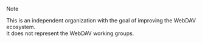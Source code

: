 > [!NOTE]
> This is an independent organization with the goal of improving the WebDAV ecosystem.  
> It does not represent the WebDAV working groups.
